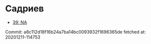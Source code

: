 # Садриев
- [39: NA](39.md)

Commit: a8c112d18f16b24a7ba14bc0093932f1696365de
 fetched at: 20201211-114753
